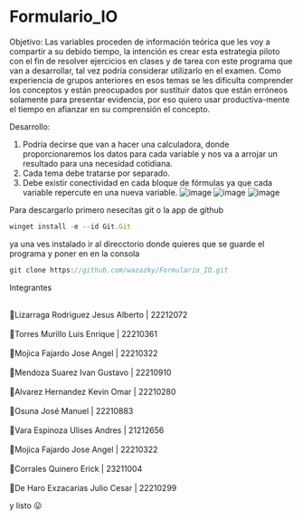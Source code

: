 # Formulario_IO
Objetivo: Las variables proceden de información teórica que les voy a compartir a su debido tiempo, la intención es crear esta estrategia piloto con el fin de resolver ejercicios en clases y de tarea con este programa que van a desarrollar, tal vez podría considerar utilizarlo en el examen. Como experiencia de grupos anteriores en esos temas se les dificulta comprender los conceptos y están preocupados por sustituir datos que están erróneos solamente para presentar evidencia, por eso quiero usar productiva-mente el tiempo en afianzar en su comprensión el concepto.

Desarrollo:
1) Podría decirse que van a hacer una calculadora, donde proporcionaremos los datos para cada variable y nos va a arrojar un resultado para una necesidad cotidiana. 
2) Cada tema debe tratarse por separado.
3) Debe existir conectividad en cada bloque de fórmulas ya que cada variable repercute en una nueva variable.
![image](https://user-images.githubusercontent.com/42927218/235546948-e6c98006-9767-4ee7-87ea-fbebd40e8f39.png)
![image](https://user-images.githubusercontent.com/42927218/235546972-4307d3ee-4e96-493e-aba2-b4bb267b0c78.png)
![image](https://user-images.githubusercontent.com/42927218/235546987-2c3100a5-6ce6-4416-943e-8065050f3b99.png)


Para descargarlo primero nesecitas git o la app de github
```javascript
winget install -e --id Git.Git 
```
ya una ves instalado ir al direcctorio donde quieres que se guarde el programa y poner en en la consola 
```javascript
git clone https://github.com/wazazky/Formulario_IO.git
```
Integrantes 

 <br>🔹Lizarraga Rodriguez Jesus Alberto | 22212072</br>
 <br>🔹Torres Murillo Luis Enrique | 22210361</br>
 <br>🔹Mojica Fajardo Jose Angel | 22210322</br>
 <br>🔹Mendoza Suarez Ivan Gustavo | 22210910 </br>
 <br>🔹Alvarez Hernandez Kevin Omar | 22210280 </br>
 <br>🔹Osuna José Manuel | 22210883 </br>
 <br>🔹Vara Espinoza Ulises Andres | 21212656 </br>
 <br>🔹Mojica Fajardo Jose Angel | 22210322 </br>
 <br>🔹Corrales Quinero Erick | 23211004</br>
 <br>🔹De Haro Exzacarias Julio Cesar | 22210299</br>

 
y listo 😛


